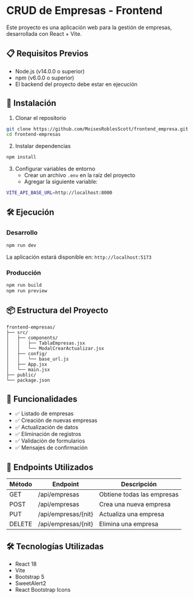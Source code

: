 # CRUD de Empresas - Frontend

Este proyecto es una aplicación web para la gestión de empresas, desarrollada con React + Vite.

## 📋 Requisitos Previos

- Node.js (v14.0.0 o superior)
- npm (v6.0.0 o superior)
- El backend del proyecto debe estar en ejecución

## 🚀 Instalación

1. Clonar el repositorio
```bash
git clone https://github.com/MoisesRoblesScott/frontend_empresa.git
cd frontend-empresas
```

2. Instalar dependencias
```bash
npm install
```

3. Configurar variables de entorno
   - Crear un archivo `.env` en la raíz del proyecto
   - Agregar la siguiente variable:
```bash
VITE_API_BASE_URL=http://localhost:8000
```

## 🛠️ Ejecución

### Desarrollo
```bash
npm run dev
```
La aplicación estará disponible en: `http://localhost:5173`

### Producción
```bash
npm run build
npm run preview
```

## 📦 Estructura del Proyecto

```
frontend-empresas/
├── src/
│   ├── components/
│   │   ├── TablaEmpresas.jsx
│   │   └── ModalCrearActualizar.jsx
│   ├── config/
│   │   └── base_url.js
│   ├── App.jsx
│   └── main.jsx
├── public/
└── package.json
```

## 🔧 Funcionalidades

- ✅ Listado de empresas
- ✅ Creación de nuevas empresas
- ✅ Actualización de datos
- ✅ Eliminación de registros
- ✅ Validación de formularios
- ✅ Mensajes de confirmación

## 🔌 Endpoints Utilizados

| Método | Endpoint | Descripción |
|--------|----------|-------------|
| GET    | /api/empresas | Obtiene todas las empresas |
| POST   | /api/empresas | Crea una nueva empresa |
| PUT    | /api/empresas/{nit} | Actualiza una empresa |
| DELETE | /api/empresas/{nit} | Elimina una empresa |

## 🛠️ Tecnologías Utilizadas

- React 18
- Vite
- Bootstrap 5
- SweetAlert2
- React Bootstrap Icons
